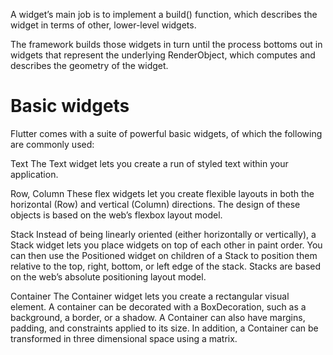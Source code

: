 A widget’s main job is to implement a build() function, which describes the widget in terms of other, lower-level widgets.

The framework builds those widgets in turn until the process bottoms out in widgets that represent the underlying RenderObject, which computes and describes the geometry of the widget.

# Basic widgets
Flutter comes with a suite of powerful basic widgets, of which the following are commonly used:

Text
The Text widget lets you create a run of styled text within your application.

Row, Column
These flex widgets let you create flexible layouts in both the horizontal (Row) and vertical (Column) directions. The design of these objects is based on the web’s flexbox layout model.

Stack
Instead of being linearly oriented (either horizontally or vertically), a Stack widget lets you place widgets on top of each other in paint order. You can then use the Positioned widget on children of a Stack to position them relative to the top, right, bottom, or left edge of the stack. Stacks are based on the web’s absolute positioning layout model.

Container
The Container widget lets you create a rectangular visual element. A container can be decorated with a BoxDecoration, such as a background, a border, or a shadow. A Container can also have margins, padding, and constraints applied to its size. In addition, a Container can be transformed in three dimensional space using a matrix.